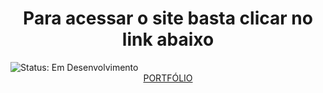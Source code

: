 <div align="center">
<h1>Para acessar o site basta clicar no link abaixo</h1>
</div>

<div>
<img src="https://img.shields.io/badge/STATUS-EM_DESENVOLVIMENTO-green" alt="Status: Em Desenvolvimento">
</div>


<div align="center">
  <a href="https://bruninlins.github.io/APRESENTACAO/">PORTFÓLIO</a>
</div>
